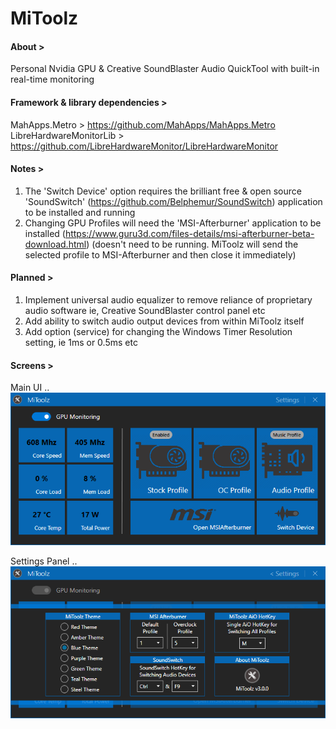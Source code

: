 # MiToolz


#### About >
Personal Nvidia GPU &amp; Creative SoundBlaster Audio QuickTool with built-in real-time monitoring


#### Framework & library dependencies >
MahApps.Metro > https://github.com/MahApps/MahApps.Metro  
LibreHardwareMonitorLib > https://github.com/LibreHardwareMonitor/LibreHardwareMonitor


#### Notes >
1. The 'Switch Device' option requires the brilliant free & open source 'SoundSwitch' (https://github.com/Belphemur/SoundSwitch) application to be installed and running
2. Changing GPU Profiles will need the 'MSI-Afterburner' application to be installed (https://www.guru3d.com/files-details/msi-afterburner-beta-download.html) (doesn't need to be running. MiToolz will send the selected profile to MSI-Afterburner and then close it immediately)


#### Planned > 
1. Implement universal audio equalizer to remove reliance of proprietary audio software ie, Creative SoundBlaster control panel etc
2. Add ability to switch audio output devices from within MiToolz itself
3. Add option (service) for changing the Windows Timer Resolution setting, ie 1ms or 0.5ms etc


#### Screens > 

Main UI ..  
![](images/MiToolz_ImageA.png) 

Settings Panel ..  
![](images/MiToolz_ImageB.png) 

